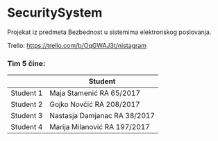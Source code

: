 # SecuritySystem

Projekat iz predmeta Bezbednost u sistemima elektronskog poslovanja.

Trello: https://trello.com/b/OqGWAJ3t/nistagram

### Tim 5 čine:
|  | Student |
| ------ | ------ |
| Student 1 | Maja Stamenić RA 65/2017| 
| Student 2 | Gojko Novčić RA 208/2017| 
| Student 3 | Nastasja Damjanac RA 38/2017|
| Student 4 | Marija Milanović RA 197/2017|
